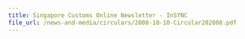 ```yaml
---
title: Singapore Customs Online Newsletter - InSYNC
file_url: /news-and-media/circulars/2008-10-10-Circular202008.pdf
---
```

